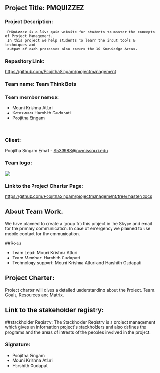 ## Project Title: PMQUIZZEZ 

### Project Description: 
     PMQuizzez is a live quiz website for students to master the concepts of Project Management. 
     In this project we help students to learn the input tools & techniques and 
     output of each processes also covers the 10 Knowledge Areas. 

### Repository Link:
https://github.com/PoojithaSingam/projectmanagement
     
### Team name: Team Think Bots

### Team member names:

- Mouni Krishna Atluri
- Koteswara Harshith Gudapati
- Poojitha Singam
<br>

### Client: 
Poojitha Singam
Email - S533988@nwmissouri.edu
<br>

### Team logo:
![](https://github.com/PoojithaSingam/projectmanagement/blob/master/poo.PNG)

### Link to the Project Charter Page:
https://github.com/PoojithaSingam/projectmanagement/tree/master/docs
<br>

## About Team Work:
We have planned to create a group fro this project in the Skype and email for the primary communication.
In case of emergency we planned to use mobile contact for the cmmunication.

##Roles

- Team Lead: Mouni Krishna Atluri
- Team Member: Harshith Gudapati 
- Technology support: Mouni Krishna Atluri and Harshith Gudapati

## Project Charter:
Project charter will gives a detailed understanding about the Project, Team, Goals,
Resources and Matrix.

## Link to the stakeholder registry:



##stackholder Registry:
The Stackholder Registry is a project management which gives an information project's stackholders and 
also defines the programs and the areas of intrests of the peoples involved in the project. 

### Signature:

- Poojitha Singam
- Mouni Krishna Atluri
- Harshith Gudapati

            
